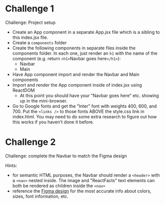 # Challenge 1

Challenge: Project setup

- Create an App component in a separate App.jsx file which is a sibling
  to this index.jsx file.
- Create a `components` folder
- Create the following components in separate files inside
  the components folder. In each one, just render an `h1`
  with the name of the component (e.g. return `<h1>`Navbar goes here`</h1>`):
  - Navbar
  - Main
- Have App component import and render the Navbar and Main components
- Import and render the App component inside of index.jsx using ReactDOM
  - At this point you should have your "Navbar goes here" etc. showing up
    in the mini-browser.
- Go to Google fonts and get the "Inter" font with weights 400, 600, and 700.
  Put the `<links />` to those fonts ABOVE the style.css link in index.html.
  You may need to do some extra research to figure out how this
  works if you haven't done it before.

# Challenge 2

Challenge: complete the Navbar to match the Figma design

Hints:

- for semantic HTML purposes, the Navbar should render
  a `<header>` with a `<nav>` nested inside. The image and "ReactFacts"
  text elements can both be rendered as children inside the `<nav>`
- reference the [Figma design](https://www.figma.com/design/xA1rJVQOorqMW6xjGdBLcI/ReactFacts?node-id=0-4&t=QVLMDtgfpGzdxNYn-0) for the most accurate info about
  colors, sizes, font information, etc.
